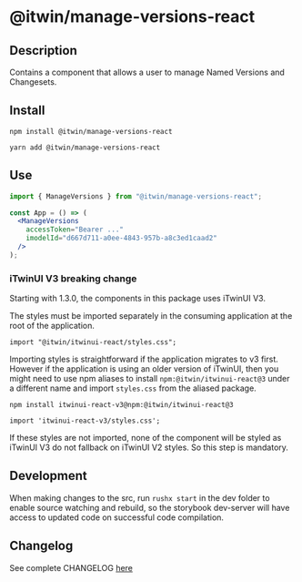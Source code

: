# @itwin/manage-versions-react

## Description

Contains a component that allows a user to manage Named Versions and Changesets.

## Install

```
npm install @itwin/manage-versions-react
```

```
yarn add @itwin/manage-versions-react
```

## Use

```jsx
import { ManageVersions } from "@itwin/manage-versions-react";

const App = () => (
  <ManageVersions
    accessToken="Bearer ..."
    imodelId="d667d711-a0ee-4843-957b-a8c3ed1caad2"
  />
);
```

### iTwinUI V3 breaking change

Starting with 1.3.0, the components in this package uses iTwinUI V3.

The styles must be imported separately in the consuming application at the root of the application.

```tsx
import "@itwin/itwinui-react/styles.css";
```

Importing styles is straightforward if the application migrates to v3 first. However if the application is using an older version of iTwinUI, then you might need to use npm aliases to install `npm:@itwin/itwinui-react@3` under a different name and import `styles.css` from the aliased package.

```tsx
npm install itwinui-react-v3@npm:@itwin/itwinui-react@3
```

```tsx
import 'itwinui-react-v3/styles.css';
```

If these styles are not imported, none of the component will be styled as iTwinUI V3 do not fallback on iTwinUI V2 styles. So this step is mandatory.

## Development

When making changes to the src, run `rushx start` in the dev folder to enable source watching and rebuild, so the storybook dev-server will have access to updated code on successful code compilation.

## Changelog

See complete CHANGELOG [here](https://github.com/iTwin/admin-components-react/blob/main/packages/modules/manage-versions/CHANGELOG.md)
